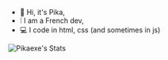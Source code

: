 - 👋 Hi, it's Pika,
- ❕ I am a French dev,
- 💻 I code in html, css (and sometimes in js)

![Pikaexe's Stats](https://github-readme-stats.vercel.app/api?username=Pikaexe&theme=tokyonight&show_icons=true&hide_border=true&count_private=true)
